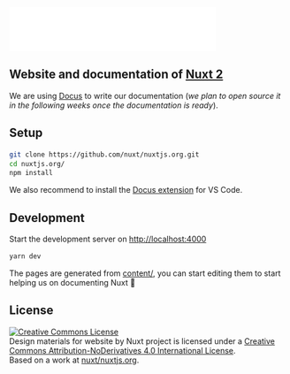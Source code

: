 <img align="center" src="./.github/logo.svg"/><br/>

## Website and documentation of [Nuxt 2](https://nuxtjs.org)

We are using [Docus](https://docus.dev) to write our documentation (*we plan to open source it in the following weeks once the documentation is ready*).

## Setup

```bash
git clone https://github.com/nuxt/nuxtjs.org.git
cd nuxtjs.org/
npm install
```

We also recommend to install the [Docus extension](https://marketplace.visualstudio.com/items?itemName=Nuxt.mdc) for VS Code.

## Development

Start the development server on [http://localhost:4000](http://localhost:4000)

```bash
yarn dev
```

The pages are generated from [content/](./content), you can start editing them to start helping us on documenting Nuxt 💚

## License

<a rel="license" href="http://creativecommons.org/licenses/by-nd/4.0/"><img alt="Creative Commons License" style="border-width:0" src="https://i.creativecommons.org/l/by-nd/4.0/88x31.png" /></a><br /><span xmlns:dct="http://purl.org/dc/terms/" property="dct:title">Design materials for website</span> by <span xmlns:cc="http://creativecommons.org/ns#" property="cc:attributionName">Nuxt project</span> is licensed under a <a rel="license" href="http://creativecommons.org/licenses/by-nd/4.0/">Creative Commons Attribution-NoDerivatives 4.0 International License</a>.<br />Based on a work at <a xmlns:dct="http://purl.org/dc/terms/" href="https://github.com/nuxt/nuxtjs.org" rel="dct:source">nuxt/nuxtjs.org</a>.
